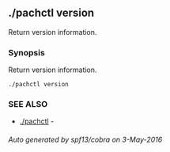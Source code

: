 ## ./pachctl version

Return version information.

### Synopsis


Return version information.

```
./pachctl version
```

### SEE ALSO
* [./pachctl](./pachctl.md)	 - 

###### Auto generated by spf13/cobra on 3-May-2016
